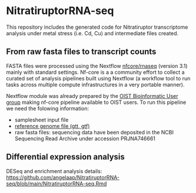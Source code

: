 # NitratiruptorRNA-seq
This repository includes the generated code for Nitratiruptor transcriptome analysis under metal stress (i.e. Cd, Cu) and intermediate files created. 

## From raw fasta files to transcript counts

FASTA files were processed using the Nextflow [nfcore/rnaseq](https://nf-co.re/rnaseq#introduction) (version 3.1) mainly with standard settings. Nf-core is a a community effort to collect a curated set of analysis pipelines built using Nextflow (a workflow tool to run tasks across multiple compute infrastructures in a very portable manner).

Nextflow module was already prepared by the [OIST Bioinformatic User group](https://github.com/oist/BioinfoUgrp) making nf-core pipeline available to OIST users.
To run this pipeline we need the folowing information: 

* samplesheet input file 
* [reference genome file (gtt, gtf)](https://ftp.ncbi.nlm.nih.gov/genomes/all/GCA/000/010/325/GCA_000010325.1_ASM1032v1/)
* raw fasta files: sequencing data have been deposited in the NCBI Sequencing Read Archive under accession PRJNA746661

## Differential expression analysis

DESeq and enrichment analysis details: https://github.com/angelaap/NitratiruptorRNA-seq/blob/main/NitratiruptorRNA-seq.Rmd
